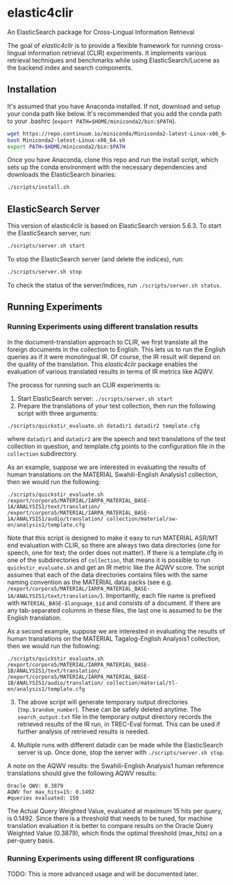 # elastic4clir
An ElasticSearch package for Cross-Lingual Information Retrieval

The goal of *elastic4clir* is to provide a flexible framework for running cross-lingual information retrieval (CLIR) experiments. It implements various retrieval techniques and benchmarks while using ElasticSearch/Lucene as the backend index and search components.


## Installation

It's assumed that you have Anaconda installed. If not, download and setup your conda path like below. It's recommended that you add the conda path to your .bashrc (`export PATH=$HOME/miniconda2/bin:$PATH`). 

```bash
wget https://repo.continuum.io/miniconda/Miniconda2-latest-Linux-x86_64.sh
bash Miniconda2-latest-Linux-x86_64.sh
export PATH=$HOME/miniconda2/bin:$PATH
```

Once you have Anaconda, clone this repo and run the install script, which sets up the conda environment with the necessary dependencies and downloads the ElasticSearch binaries:

```bash
./scripts/install.sh
```

## ElasticSearch Server

This version of elastic4clir is based on ElasticSearch version 5.6.3. To start the ElasticSearch server, run:

```bash
./scripts/server.sh start
```

To stop the ElasticSearch server (and delete the indices), run:

```bash
./scripts/server.sh stop
```

To check the status of the server/indices, run `./scripts/server.sh status`.


## Running Experiments

### Running Experiments using different translation results

In the document-translation approach to CLIR, we first translate all the foreign documents in the collection to English. This lets us to run the English queries as if it were monolingual IR. Of course, the IR result will depend on the quality of the translation. This *elastic4clir* package enables the evaluation of various translated results in terms of IR metrics like AQWV.

The process for running such an CLIR experiments is:
1. Start ElasticSearch server: `./scripts/server.sh start`
2. Prepare the translations of your test collection, then run the following script with three arguments:

```bash
./scripts/quickstir_evaluate.sh datadir1 datadir2 template.cfg
```

where `datadir1` and `datadir2` are the speech and text translations of the test collection in question, and template.cfg points to the configuration file in the `collection` subdirectory.

As an example, suppose we are interested in evaluating the results of human translations on the MATERIAL Swahili-English Analysis1 collection, then we would run the following:

```
./scripts/quickstir_evaluate.sh /export/corpora5/MATERIAL/IARPA_MATERIAL_BASE-1A/ANALYSIS1/text/translation/ /export/corpora5/MATERIAL/IARPA_MATERIAL_BASE-1A/ANALYSIS1/audio/translation/ collection/material/sw-en/analysis1/template.cfg
```

Note that this script is designed to make it easy to run MATERIAL ASR/MT end evaluation with CLIR, so there are always two data directories (one for speech, one for text; the order does not matter). If there is a template.cfg in one of the subdirectories of `collection`, that means it is possible to run `quickstir_evaluate.sh` and get an IR metric like the AQWV score. The script assumes that each of the data directories contains files with the same naming convention as the MATERIAL data packs (see e.g. `/export/corpora5/MATERIAL/IARPA_MATERIAL_BASE-1A/ANALYSIS1/text/translation/`). Importantly, each file name is prefixed with `MATERIAL_BASE-$language_$id` and consists of a document. If there are any tab-separated columns in these files, the last one is assumed to be the English translation. 

As a second example, suppose we are interested in evaluating the results of human translations on the MATERIAL Tagalog-English Analysis1 collection, then we would run the following:

```
./scripts/quickstir_evaluate.sh /export/corpora5/MATERIAL/IARPA_MATERIAL_BASE-1B/ANALYSIS1/text/translation/ /export/corpora5/MATERIAL/IARPA_MATERIAL_BASE-1B/ANALYSIS1/audio/translation/ collection/material/tl-en/analysis1/template.cfg
```

3. The above script will generate temporary output directories (`tmp.$random_number`). These can be safely deleted anytime. The `search_output.txt` file in the temporary output directory records the retrieved results of the IR run, in TREC-Eval format. This can be used if further analysis of retrieved results is needed.

4. Multiple runs with different datadir can be made while the ElasticSearch server is up. Once done, stop the server with `./scripts/server.sh stop`.

A note on the AQWV results: the Swahili-English Analysis1 human reference translations should give the following AQWV results:

```
Oracle QWV: 0.3879
AQWV for max_hits=15: 0.1492
#queries evaluated: 150
```

The Actual Query Weighted Value, evaluated at maximum 15 hits per query, is 0.1492. Since there is a threshold that needs to be tuned, for machine translation evaluation it is better to compare results on the Oracle Query Weighted Value (0.3879), which finds the optimal threshold (max_hits) on a per-query basis.


### Running Experiments using different IR configurations

TODO: This is more advanced usage and will be documented later.


